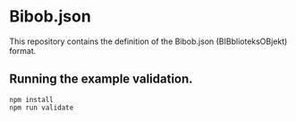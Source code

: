 # Bibob.json
This repository contains the definition of the  Bibob.json (BIBblioteksOBjekt) format.

## Running the example validation.
```
npm install
npm run validate
```

